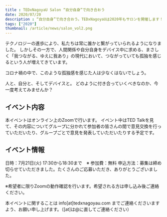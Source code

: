 ```yaml
---
title : TEDxNagoyaU Salon “自分自身”で向き合おう
date: 2020/07/20
description : “自分自身”で向き合おう。TEDxNagoyaUは2020年もサロンを開催します！
tags: ["2020"]
thumbnail: /article/news/salon_vol2.png
---
```


テクノロジーの進歩により、私たちは常に誰かと繋がっていられるようになりました。
しかしその一方で、人間関係や自分自身をデバイス中に求める、まさしく「我つながる、ゆえに我あり」の現代において、つながっていても孤独を感じるという人が増えてきています。

コロナ禍の中で、このような孤独感を感じた人は少なくはないでしょう。

人と、自分と、そしてデバイスと。
どのように付き合っていくべきなのか、今一度考えてみませんか？

## イベント内容
本イベントはオンライン上のZoomで行います。
イベント中はTED Talkを見て、その内容についてグループに分かれて参加者の皆さんの間で意見交換を行っていただいたり、グループごとで意見を発表していただいたりする予定です。

## イベント情報
日時：7月21日(火) 17:30から18:30まで　※
参加費：無料
申込方法：募集は締め切らせていただきました。たくさんのご応募いただき、ありがとうございました。

※希望者に限りZoomの動作確認を行います。希望される方は申し込み後ご連絡ください。

本イベントに関することは info[at]tedxnagoyau.com までご連絡くださいますよう、お願い申し上げます。（[at]は@に直してご連絡ください）

